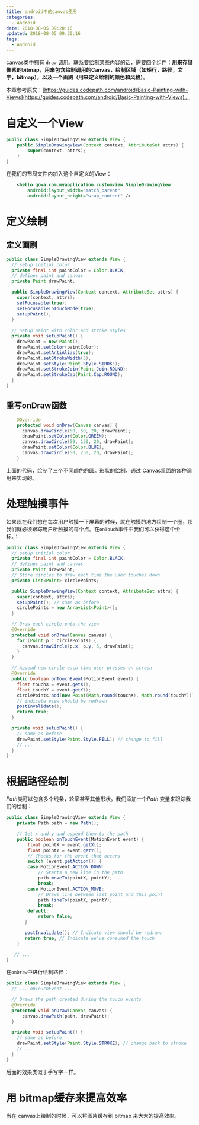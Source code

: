 ```yaml
---
title: android中的canvas使用
categories:
  - Android
date: 2018-08-05 09:20:16
updated: 2018-08-05 09:20:16
tags: 
  - Android
---
```


canvas类中拥有 `draw` 调用。联系要绘制某些内容的话，需要四个组件：**用来存储像素的bitmap，用来包含绘制调用的Canvas，绘制区域（如矩行，路径，文字，bitmap），以及一个画刷（用来定义绘制的颜色和风格）**。
<!--more-->

本章参考原文：[https://guides.codepath.com/android/Basic-Painting-with-Views](https://guides.codepath.com/android/Basic-Painting-with-Views)。
# 自定义一个View
```java
public class SimpleDrawingView extends View {
    public SimpleDrawingView(Context context, AttributeSet attrs) {
        super(context, attrs);
    }
}
```
在我们的布局文件内加入这个自定义的View：

```xml
    <hello.gowa.com.myapplication.customview.SimpleDrawingView
        android:layout_width="match_parent"
        android:layout_height="wrap_content" />
```

# 定义绘制

## 定义画刷

```java
public class SimpleDrawingView extends View {
  // setup initial color
  private final int paintColor = Color.BLACK;
  // defines paint and canvas
  private Paint drawPaint;

  public SimpleDrawingView(Context context, AttributeSet attrs) {
    super(context, attrs);
    setFocusable(true);
    setFocusableInTouchMode(true);
    setupPaint();
  }
  
  // Setup paint with color and stroke styles
  private void setupPaint() {
    drawPaint = new Paint();
    drawPaint.setColor(paintColor);
    drawPaint.setAntiAlias(true);
    drawPaint.setStrokeWidth(5);
    drawPaint.setStyle(Paint.Style.STROKE);
    drawPaint.setStrokeJoin(Paint.Join.ROUND);
    drawPaint.setStrokeCap(Paint.Cap.ROUND);
  }
}
```

## 重写onDraw函数

```java
    @Override
    protected void onDraw(Canvas canvas) {
      canvas.drawCircle(50, 50, 20, drawPaint);
      drawPaint.setColor(Color.GREEN);
      canvas.drawCircle(50, 150, 20, drawPaint);
      drawPaint.setColor(Color.BLUE);
      canvas.drawCircle(50, 250, 20, drawPaint);
    }
```

上面的代码，绘制了三个不同颜色的圆。形状的绘制，通过 Canvas里面的各种调用来实现的。


# 处理触摸事件
如果现在我们想在每次用户触摸一下屏幕的时候，就在触摸的地方绘制一个圈，那我们就必须跟踪用户所触摸的每个点。在`onTouch`事件中我们可以获得这个坐标。：


```java
public class SimpleDrawingView extends View {
  // setup initial color
  private final int paintColor = Color.BLACK;
  // defines paint and canvas
  private Paint drawPaint;
  // Store circles to draw each time the user touches down
  private List<Point> circlePoints;

  public SimpleDrawingView(Context context, AttributeSet attrs) {
    super(context, attrs);
    setupPaint(); // same as before
    circlePoints = new ArrayList<Point>();
  }

  // Draw each circle onto the view
  @Override
  protected void onDraw(Canvas canvas) {
    for (Point p : circlePoints) {
      canvas.drawCircle(p.x, p.y, 5, drawPaint);
    }
  }

  // Append new circle each time user presses on screen
  @Override
  public boolean onTouchEvent(MotionEvent event) {
    float touchX = event.getX();
    float touchY = event.getY();
    circlePoints.add(new Point(Math.round(touchX), Math.round(touchY)));
    // indicate view should be redrawn
    postInvalidate();
    return true;
  }

  private void setupPaint() {
    // same as before
    drawPaint.setStyle(Paint.Style.FILL); // change to fill
    // ...
  }
}
```

# 根据路径绘制
*Path*类可以包含多个线条，轮廓甚至其他形状。我们添加一个*Path* 变量来跟踪我们的绘制：

```java
public class SimpleDrawingView extends View {
    private Path path = new Path();

    // Get x and y and append them to the path
    public boolean onTouchEvent(MotionEvent event) {
        float pointX = event.getX();
        float pointY = event.getY();
        // Checks for the event that occurs
        switch (event.getAction()) {
        case MotionEvent.ACTION_DOWN:
            // Starts a new line in the path
            path.moveTo(pointX, pointY);
            break;
        case MotionEvent.ACTION_MOVE:
            // Draws line between last point and this point
            path.lineTo(pointX, pointY);
            break;
        default:
            return false;
       }

       postInvalidate(); // Indicate view should be redrawn
       return true; // Indicate we've consumed the touch
    }

   // ...
}
```

在`onDraw`中进行绘制路径：

```java
public class SimpleDrawingView extends View {
  // ... onTouchEvent ...

  // Draws the path created during the touch events
  @Override
  protected void onDraw(Canvas canvas) {
      canvas.drawPath(path, drawPaint);
  }

  private void setupPaint() {
    // same as before
    drawPaint.setStyle(Paint.Style.STROKE); // change back to stroke
    // ...
  }
}
```

后面的效果类似于手写字一样。

# 用 bitmap缓存来提高效率
当在 canvas上绘制的时候，可以将图片缓存到 bitmap 来大大的提高效率。

